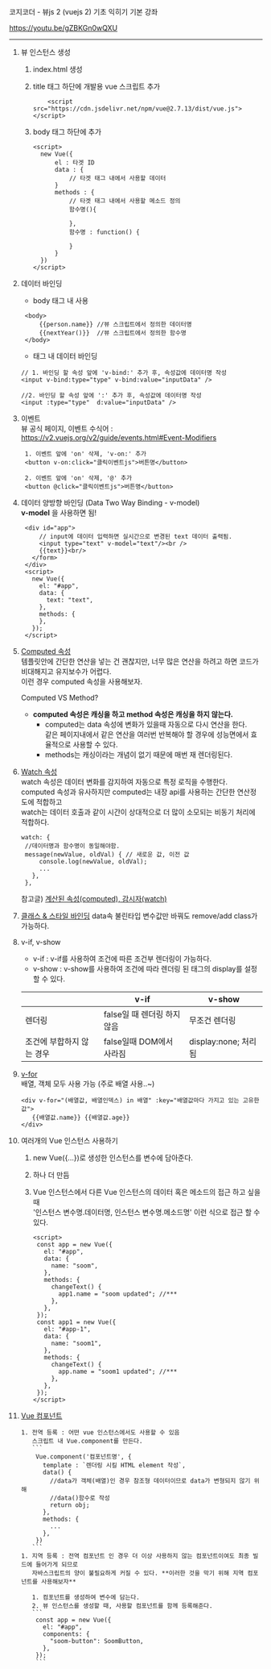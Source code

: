 코지코더 - 뷰js 2 (vuejs 2) 기초 익히기 기본 강좌

https://youtu.be/gZBKGn0wQXU

---

1.  뷰 인스턴스 생성

    1. index.html 생성
    2. title 태그 하단에 개발용 vue 스크립트 추가
       ```
           <script src="https://cdn.jsdelivr.net/npm/vue@2.7.13/dist/vue.js"></script>
       ```
    3. body 태그 하단에 추가

       ```
       <script>
         new Vue({
             el : 타겟 ID
             data : {
                 // 타겟 태그 내에서 사용할 데이터
             }
             methods : {
                 // 타겟 태그 내에서 사용할 메소드 정의
                 함수명(){

                 },
                 함수명 : function() {

                 }
             }
         })
       </script>
       ```

2.  데이터 바인딩

    - body 태그 내 사용

    ```
     <body>
         {{person.name}} //뷰 스크립트에서 정의한 데이터명
         {{nextYear()}}  //뷰 스크립트에서 정의한 함수명
     </body>
    ```

    - 태그 내 데이터 바인딩

    ```
    // 1. 바인딩 할 속성 앞에 'v-bind:' 추가 후, 속성값에 데이터명 작성
    <input v-bind:type="type" v-bind:value="inputData" />

    //2. 바인딩 할 속성 앞에 ':' 추가 후, 속성값에 데이터명 작성
    <input :type="type"  d:value="inputData" />
    ```

3.  이벤트  
    뷰 공식 페이지, 이벤트 수식어 : https://v2.vuejs.org/v2/guide/events.html#Event-Modifiers

    ```
     1. 이벤트 앞에 'on' 삭제, 'v-on:' 추가
     <button v-on:click="클릭이벤트js">버튼명</button>

     2. 이벤트 앞에 'on' 삭제, '@' 추가
     <button @click="클릭이벤트js">버튼명</button>
    ```

4.  데이터 양방향 바인딩 (Data Two Way Binding - v-model)  
    **v-model** 을 사용하면 됨!

    ```
     <div id="app">
         // input에 데이터 입력하면 실시간으로 변경된 text 데이터 출력됨.
         <input type="text" v-model="text"/><br />
         {{text}}<br/>
       </form>
     </div>
     <script>
       new Vue({
         el: "#app",
         data: {
           text: "text",
         },
         methods: {
         },
       });
     </script>
    ```

5.  [Computed 속성](https://v2.vuejs.org/v2/guide/computed.html)  
    템플릿안에 간단한 연산을 넣는 건 괜찮지만, 너무 많은 연산을 하려고 하면 코드가 비대해지고 유지보수가 어렵다.  
    이런 경우 computed 속성을 사용해보자.

    Computed VS Method?

    - **computed 속성은 캐싱을 하고 method 속성은 캐싱을 하지 않는다.**
      - computed는 data 속성에 변화가 있을때 자동으로 다시 연산을 한다.  
        같은 페이지내에서 같은 연산을 여러번 반복해야 할 경우에 성능면에서 효율적으로 사용할 수 있다.
      - methods는 캐싱이라는 개념이 없기 때문에 매번 재 렌더링된다.

6.  [Watch 속성](https://v2.vuejs.org/v2/guide/computed.html#Watchers)  
    watch 속성은 데이터 변화를 감지하여 자동으로 특정 로직을 수행한다.  
    computed 속성과 유사하지만 computed는 내장 api를 사용하는 간단한 연산정도에 적합하고  
    watch는 데이터 호출과 같이 시간이 상대적으로 더 많이 소모되는 비동기 처리에 적합하다.

    ```
    watch: {
     //데이터명과 함수명이 동일해야함.
     message(newValue, oldVal) { // 새로운 값, 이전 값
         console.log(newValue, oldVal);
         ...
       },
     },
    ```

    참고글) [계산된 속성(computed), 감시자(watch)](http://hong.adfeel.info/frontend/%EA%B3%84%EC%82%B0%EB%90%9C-%EC%86%8D%EC%84%B1computed-%EA%B0%90%EC%8B%9C%EC%9E%90watch/)

7.  [클래스 & 스타일 바인딩](https://v2.vuejs.org/v2/guide/class-and-style.html)
    data속 불린타입 변수값만 바꿔도 remove/add class가 가능하다.

8.  v-if, v-show

    - v-if : v-if를 사용하여 조건에 따른 조건부 렌더링이 가능하다.
    - v-show : v-show를 사용하여 조건에 따라 렌더링 된 태그의 display를 설정 할 수 있다.

    |                           | v-if                        | v-show               |
    | ------------------------- | --------------------------- | -------------------- |
    | 렌더링                    | false일 때 렌더링 하지 않음 | 무조건 렌더링        |
    | 조건에 부합하지 않는 경우 | false일때 DOM에서 사라짐    | display:none; 처리됨 |

9.  [v-for](https://v2.vuejs.org/v2/guide/list.html)  
     배열, 객체 모두 사용 가능 (주로 배열 사용..~)

    ```
    <div v-for="(배열값, 배열인덱스) in 배열" :key="배열값마다 가지고 있는 고유한 값">
       {{배열값.name}} {{배열값.age}}
    </div>
    ```

10. 여러개의 Vue 인스턴스 사용하기

    1. new Vue({...})로 생성한 인스턴스를 변수에 담아준다.
    2. 하나 더 만듬
    3. Vue 인스턴스에서 다른 Vue 인스턴스의 데이터 혹은 메소드의 접근 하고 싶을 때  
        '인스턴스 변수명.데이터명, 인스턴스 변수명.메소드명' 이런 식으로 접근 할 수 있다.

       ```
       <script>
        const app = new Vue({
          el: "#app",
          data: {
            name: "soom",
          },
          methods: {
            changeText() {
              app1.name = "soom updated"; //***
            },
          },
        });
        const app1 = new Vue({
          el: "#app-1",
          data: {
            name: "soom1",
          },
          methods: {
            changeText() {
              app.name = "soom1 updated"; //***
            },
          },
        });
       </script>
       ```

11. [Vue 컴포넌트](https://v2.vuejs.org/v2/guide/components.html)

        1. 전역 등록 : 어떤 vue 인스턴스에서도 사용할 수 있음
           스크립트 내 Vue.component를 만든다.
           ```
            Vue.component('컴포넌트명', {
              template : `렌더링 시킬 HTML element 작성`,
              data() {
                //data가 객체(배열)인 경우 참조형 데이터이므로 data가 변형되지 않기 위해
                //data()함수로 작성
                return obj;
              },
              methods: {
                ...
              },
            })
           ```
        1. 지역 등록 : 전역 컴포넌트 인 경우 더 이상 사용하지 않는 컴포넌트이여도 최종 빌드에 들어가게 되므로
           자바스크립트의 양이 불필요하게 커질 수 있다. **이러한 것을 막기 위해 지역 컴포넌트를 사용해보자**

           1. 컴포넌트를 생성하여 변수에 담는다.
           2. 뷰 인스턴스를 생성할 때, 사용할 컴포넌트를 함께 등록해준다.
           ```
            const app = new Vue({
              el: "#app",
              components: {
                "soom-button": SoomButton,
              },
            });
            ```
